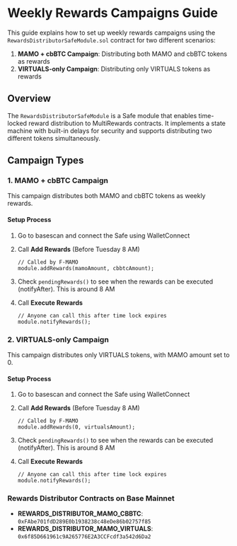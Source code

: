 # Weekly Rewards Campaigns Guide

This guide explains how to set up weekly rewards campaigns using the `RewardsDistributorSafeModule.sol` contract for two different scenarios:

1. **MAMO + cbBTC Campaign**: Distributing both MAMO and cbBTC tokens as rewards
2. **VIRTUALS-only Campaign**: Distributing only VIRTUALS tokens as rewards

## Overview

The `RewardsDistributorSafeModule` is a Safe module that enables time-locked reward distribution to MultiRewards contracts. It implements a state machine with built-in delays for security and supports distributing two different tokens simultaneously.

## Campaign Types

### 1. MAMO + cbBTC Campaign

This campaign distributes both MAMO and cbBTC tokens as weekly rewards.


#### Setup Process

1. Go to basescan and connect the Safe using WalletConnect

2. Call **Add Rewards** (Before Tuesday 8 AM)
   ```solidity
   // Called by F-MAMO
   module.addRewards(mamoAmount, cbbtcAmount);
   ```

3. Check `pendingRewards()` to see when the rewards can be executed (notifyAfter). This is around 8 AM 

4. Call **Execute Rewards**

   ```solidity
   // Anyone can call this after time lock expires
   module.notifyRewards();
   ```

### 2. VIRTUALS-only Campaign

This campaign distributes only VIRTUALS tokens, with MAMO amount set to 0.


#### Setup Process

1. Go to basescan and connect the Safe using WalletConnect

2. Call **Add Rewards** (Before Tuesday 8 AM)
   ```solidity
   // Called by F-MAMO
   module.addRewards(0, virtualsAmount);
   ```

3. Check `pendingRewards()` to see when the rewards can be executed (notifyAfter). This is around 8 AM 

4. Call **Execute Rewards**

   ```solidity
   // Anyone can call this after time lock expires
   module.notifyRewards();
   ```

### Rewards Distributor Contracts on Base Mainnet

- **REWARDS_DISTRIBUTOR_MAMO_CBBTC**: `0xFAbe701fdD289E0b1938238c48eDe86b02757f85`
- **REWARDS_DISTRIBUTOR_MAMO_VIRTUALS**: `0x6f85D661961c9A265776E2A3CCFcdf3a542d6Da2`
